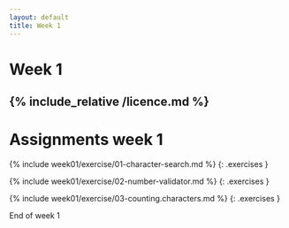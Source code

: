 ```yaml
---
layout: default
title: Week 1
---
```

# Week 1
{% include_relative /licence.md %}
---

# Assignments week 1

{% include week01/exercise/01-character-search.md %}
{: .exercises }

{% include week01/exercise/02-number-validator.md %}
{: .exercises }

{% include week01/exercise/03-counting.characters.md %}
{: .exercises }

End of week 1